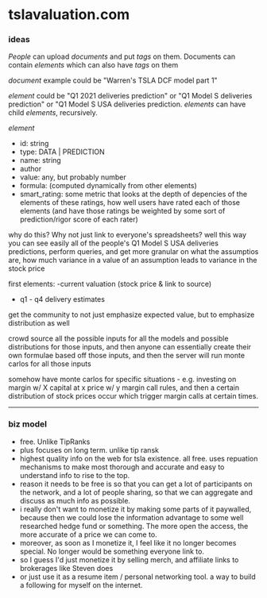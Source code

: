 # tslavaluation.com

### ideas

_People_ can upload _documents_ and put _tags_ on them. Documents can contain _elements_ which can also have _tags_ on them

_document_ example could be "Warren's TSLA DCF model part 1"

_element_ could be "Q1 2021 deliveries prediction" or "Q1 Model S deliveries prediction" or "Q1 Model S USA deliveries prediction. _elements_ can have child _elements_, recursively.

_element_
 - id: string
 - type: DATA | PREDICTION
 - name: string
 - author
 - value: any, but probably number
 - formula: (computed dynamically from other elements)
 - smart_rating: some metric that looks at the depth of depencies of the elements of these ratings, how well users have rated each of those elements (and have those ratings be weighted by some sort of prediction/rigor score of each rater)

why do this? Why not just link to everyone's spreadsheets? well this way you can see easily all of the people's Q1 Model S USA deliveries predictions, perform queries, and get more granular on what the assumptios are, how much variance in a value of an assumption leads to variance in the stock price

first elements:
-current valuation (stock price & link to source)
- q1 - q4 delivery estimates

get the community to not just emphasize expected value, but to emphasize distribution as well


crowd source all the possible inputs for all the models and possible distributions for those inputs, and then anyone can essentially create their own formulae based off those inputs, and then the server will run monte carlos for all those inputs


somehow have monte carlos for specific situations - e.g. investing on margin w/ X capital at x price w/ y margin call rules, and then a certain distribution of stock prices occur which trigger margin calls at certain times.

----
### biz model
- free. Unlike TipRanks
- plus focuses on long term. unlike tip ransk
- highest quality info on the web for tsla existence. all free. uses repuation mechanisms to make most thorough and accurate and easy to understand info to rise to the top.
- reason it needs to be free is so that you can get a lot of participants on the network, and a lot of people sharing, so that we can aggregate and discuss as much info as possible.
- i really don't want to monetize it by making some parts of it paywalled, because then we could lose the information advantage to some well researched hedge fund or something. The more open the access, the more accurate of a price we can come to.
- moreover, as soon as I monetize it, I feel like it no longer becomes special. No longer would be something everyone link to.
- so I guess I'd just monetize it by selling merch, and affiliate links to brokerages like Steven does
- or just use it as a resume item / personal networking tool. a way to build a following for myself on the internet.
